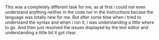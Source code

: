 This was a completely different task for me, as at first i could not even understand anything neither in the code nor in the instructions becase the language was totally new for me. But after some time when i tried to understand the syntax and when i run it, i was understanding a little where to go. And then just resolved the issues displayed by the text editor and understanding a little bit it got clear.
